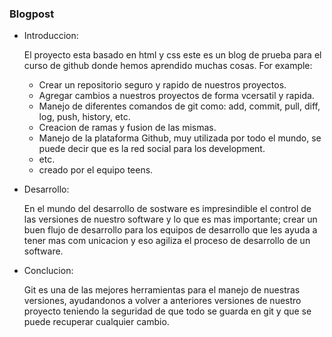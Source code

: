 ### Blogpost
+ Introduccion:

    El proyecto esta basado en html y css este es un blog de prueba 
    para el curso de github donde hemos aprendido muchas cosas. 
    For example:
    * Crear un repositorio seguro y rapido de nuestros proyectos.
    * Agregar cambios a nuestros proyectos de forma vcersatil y rapida.
    * Manejo de diferentes comandos de git como: add, commit, pull, diff, log, push, history, etc.
    * Creacion de ramas y fusion de las mismas.
    * Manejo de la plataforma Github, muy utilizada por todo el mundo, se puede decir que es la red social para los development.
    * etc.
    * creado por el equipo teens.

+ Desarrollo:

    En el mundo del desarrollo de sostware es impresindible el control de las versiones de nuestro software y lo que es mas importante; crear un buen flujo de desarrollo para los equipos de desarrollo que les ayuda a tener mas com unicacion y eso agiliza el proceso de desarrollo de un software.


+ Conclucion:

    Git es una de las mejores herramientas para el manejo de nuestras versiones, ayudandonos a volver a anteriores versiones de nuestro proyecto teniendo la seguridad de que todo se guarda en git y que se puede recuperar cualquier cambio.